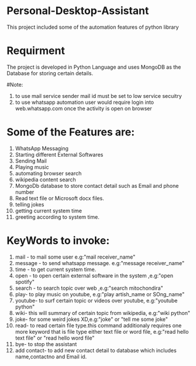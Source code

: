 # Personal-Desktop-Assistant
This project included some of the automation features of python library

# Requirment
The project is developed in Python Language and uses MongoDB as the Database for storing certain details.

#Note:
1. to use mail service sender mail id must be set to low service secuitry
2. to use whatsapp automation user would require login into web.whatsapp.com once the activity is open on browser

# Some of the Features are:

1. WhatsApp Messaging
2. Starting different External Softwares
3. Sending Mail
4. Playing music
5. automating browser search
6. wikipedia content search
7. MongoDb database to store contact detail such as Email and phone number
8. Read text file or Microsoft docx files.
9. telling jokes
10. getting current system time
11. greeting according to system time.

# KeyWords to invoke:

1. mail - to mail some user e.g:"mail receiver_name"
2. message - to send whatsapp message. e.g:"message receiver_name"
3. time - to get current system time.
4. open - to open certain external software in the system ,e.g:"open spotify"
5. search - to search topic over web ,e.g:"search mitochondira"
5. play- to play music on youtube, e.g:"play artish_name or SOng_name"
6. youtube- to surf certain topic or videos over youtube, e.g:"youtube python"
7. wiki-  this will summary of certain topic from wikipedia, e.g:"wiki python"
8. joke- for some weird jokes XD,e.g:"joke" or "tell me some joke"
9. read- to read certain file type.this command additionaly requires one more keyword that is file type either text file or word file, e.g:"read hello text file" or "read hello word file"
10. bye- to stop the assistant 
11. add contact- to add new contact detail to database which includes name,contactno and Email id.
